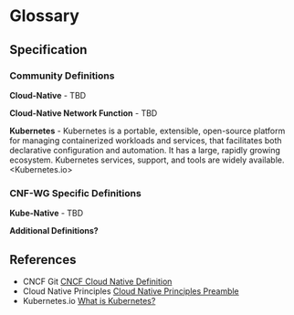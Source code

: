 # Glossary

## Specification

### Community Definitions

**Cloud-Native** - TBD

**Cloud-Native Network Function** - TBD

**Kubernetes** - Kubernetes is a portable, extensible, open-source platform for managing containerized workloads and services, that facilitates both declarative configuration and automation. It has a large, rapidly growing ecosystem. Kubernetes services, support, and tools are widely available. <Kubernetes.io>

### CNF-WG Specific Definitions

**Kube-Native** - TBD

**Additional Definitions?**

## References

* CNCF Git [CNCF Cloud Native Definition](https://github.com/cncf/toc/blob/main/DEFINITION.md)
* Cloud Native Principles [Cloud Native Principles Preamble](https://github.com/cloud-native-principles/cloud-native-principles/blob/master/cloud-native-networking-preamble.md)
* Kubernetes.io [What is Kubernetes?](https://kubernetes.io/docs/concepts/overview/what-is-kubernetes/)
